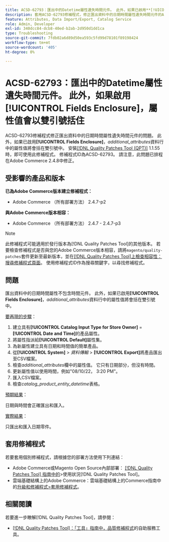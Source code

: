 ```yaml
---
title: ACSD-62793：匯出中的Datetime屬性遺失時間元件。 此外，如果已啟用**[!UICONTROL Fields Enclosure]**，屬性值會以雙引號括住
description: 套用ACSD-62793修補程式，修正匯出資料中的日期時間屬性遺失時間元件的Adobe Commerce問題。 此外，如果已啟用**[!UICONTROL Fields Enclosure]**，則*additional_attributes*欄中的屬性值將會括在雙引號中。
feature: Attributes, Data Import/Export, Catalog Service
role: Admin, Developer
exl-id: 340dcc84-dcb8-40ed-b2ab-2d950d1dd1ca
type: Troubleshooting
source-git-commit: 7fdb02a6d89d50ea593c5fd99d78101f89198424
workflow-type: tm+mt
source-wordcount: '405'
ht-degree: 0%

---
```


# ACSD-62793：匯出中的Datetime屬性遺失時間元件。 此外，如果啟用&#x200B;**[!UICONTROL Fields Enclosure]**，屬性值會以雙引號括住

ACSD-62793修補程式修正匯出資料中的日期時間屬性遺失時間元件的問題。 此外，如果已啟用&#x200B;**[!UICONTROL Fields Enclosure]**，*additional_attributes*&#x200B;資料行中的屬性值將會括在雙引號中。 安裝[[!DNL Quality Patches Tool (QPT)]](/help/tools/quality-patches-tool/quality-patches-tool-to-self-serve-quality-patches.md) 1.1.55時，即可使用此修補程式。 修補程式ID為ACSD-62793。 請注意，此問題已排程在Adobe Commerce 2.4.8中修正。

## 受影響的產品和版本

**已為Adobe Commerce版本建立修補程式：**

* Adobe Commerce （所有部署方法） 2.4.7-p2

**與Adobe Commerce版本相容：**

* Adobe Commerce （所有部署方法） 2.4.7 - 2.4.7-p3

>[!NOTE]
>
>此修補程式可能適用於發行版本為[!DNL Quality Patches Tool]的其他版本。 若要檢查修補程式是否與您的Adobe Commerce版本相容，請將`magento/quality-patches`套件更新至最新版本，並在[[!DNL Quality Patches Tool]上檢查相容性：搜尋修補程式頁面](https://experienceleague.adobe.com/tools/commerce-quality-patches/index.html?lang=zh-Hant)。 使用修補程式ID作為搜尋關鍵字，以尋找修補程式。

## 問題

匯出資料中的日期時間屬性不包含時間元件。 此外，如果已啟用&#x200B;**[!UICONTROL Fields Enclosure]**，*additional_attributes*&#x200B;資料行中的屬性值將會括在雙引號中。

<u>要再現的步驟</u>：

1. 建立具有&#x200B;**[!UICONTROL Catalog Input Type for Store Owner]** = **[!UICONTROL Date and Time]**&#x200B;的產品屬性。
1. 將屬性指派給&#x200B;**[!UICONTROL Default]**&#x200B;屬性集。
1. 為新屬性建立具有日期和時間值的簡單產品。
1. 從&#x200B;**[!UICONTROL System]** > *資料傳輸* > **[!UICONTROL Export]**&#x200B;將產品匯出至CSV檔案。
1. 檢查&#x200B;*additional_attributes*&#x200B;欄中的屬性值。 它只有日期部分，但沒有時間。
1. 更新屬性值以使用時間，例如&quot;08/10/22， 3:20 PM&quot;。
1. 匯入CSV檔案。
1. 檢查&#x200B;*catalog_product_entity_datetime*&#x200B;表格。

<u>預期結果</u>：

日期與時間會正確匯出和匯入。

<u>實際結果</u>：

只匯出和匯入日期零件。

## 套用修補程式

若要套用個別修補程式，請根據您的部署方法使用下列連結：

* Adobe Commerce或Magento Open Source內部部署： [[!DNL Quality Patches Tool] 指南中的](/help/tools/quality-patches-tool/usage.md)>使用狀況[!DNL Quality Patches Tool]。
* 雲端基礎結構上的Adobe Commerce：雲端基礎結構上的Commerce指南中的[升級和修補程式>套用修補程式](https://experienceleague.adobe.com/docs/commerce-cloud-service/user-guide/develop/upgrade/apply-patches.html?lang=zh-Hant)。


## 相關閱讀

若要進一步瞭解[!DNL Quality Patches Tool]，請參閱：

* [[!DNL Quality Patches Tool]：「工具」指南中，品質修補程式](/help/tools/quality-patches-tool/quality-patches-tool-to-self-serve-quality-patches.md)的自助服務工具。

